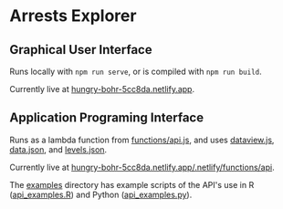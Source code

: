 # Arrests Explorer

## Graphical User Interface

Runs locally with `npm run serve`, or is compiled with `npm run build`.

Currently live at [hungry-bohr-5cc8da.netlify.app](https://hungry-bohr-5cc8da.netlify.app).

## Application Programing Interface

Runs as a lambda function from [functions/api.js](./functions/api.js), and uses [dataview.js](./src/dataview.js), [data.json](./src/data.json), and [levels.json](./src/levels.json).

Currently live at [hungry-bohr-5cc8da.netlify.app/.netlify/functions/api](https://hungry-bohr-5cc8da.netlify.app/.netlify/functions/api).

The [examples](./examples) directory has example scripts of the API's use in R ([api_examples.R](./examples/api_examples.R)) and Python ([api_examples.py](./examples/api_examples.py)).
